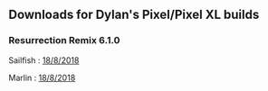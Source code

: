 ## Downloads for Dylan's Pixel/Pixel XL builds

### Resurrection Remix 6.1.0

Sailfish :
[18/8/2018](https://null.com/)


Marlin :
[18/8/2018](https://null.com/)
